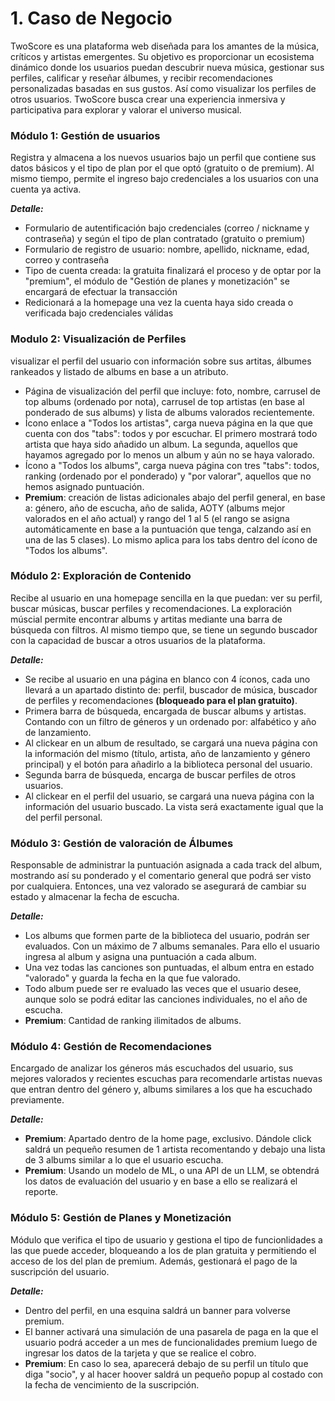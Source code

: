 # 1. Caso de Negocio

TwoScore es una plataforma web diseñada para los amantes de la música, críticos y artistas emergentes. Su objetivo es proporcionar un ecosistema dinámico donde los usuarios puedan descubrir nueva música, gestionar sus perfiles, calificar y reseñar álbumes, y recibir recomendaciones personalizadas basadas en sus gustos. Así como visualizar los perfiles de otros usuarios. TwoScore busca crear una experiencia inmersiva y participativa para explorar y valorar el universo musical.

### Módulo 1: Gestión de usuarios
Registra y almacena a los nuevos usuarios bajo un perfil que contiene sus datos básicos y el tipo de plan por el que optó (gratuito o de premium). Al mismo tiempo, permite el ingreso bajo credenciales a los usuarios con una cuenta ya activa.

***Detalle:***
- Formulario de autentificación bajo credenciales (correo / nickname y contraseña) y según el tipo de plan contratado (gratuito o premium)
- Formulario de registro de usuario: nombre, apellido, nickname, edad, correo y contraseña
- Tipo de cuenta creada: la gratuita finalizará el proceso y de optar por la "premium", el módulo de "Gestión de planes y monetización" se encargará de efectuar la transacción
- Redicionará a la homepage una vez la cuenta haya sido creada o verificada bajo credenciales válidas




### Modulo 2: Visualización de Perfiles

 visualizar el perfil del usuario con información sobre sus artitas, álbumes rankeados y listado de albums en base a un atributo.

- Página de visualización del perfil que incluye: foto, nombre, carrusel de top albums (ordenado por nota), carrusel de top artistas (en base al ponderado de sus albums) y lista de albums valorados recientemente.
- Ícono enlace a "Todos los artistas", carga nueva página en la que que cuenta con dos "tabs": todos y por escuchar. El primero mostrará todo artista que haya sido añadido un album. La segunda, aquellos que hayamos agregado por lo menos un album y aún no se haya valorado.
- Ícono a "Todos los albums", carga nueva página con tres "tabs": todos, ranking (ordenado por el ponderado) y "por valorar", aquellos que no hemos asignado puntuación.
- **Premium**: creación de listas adicionales abajo del perfil general, en base a: género, año de escucha, año de salida, AOTY (albums mejor valorados en el año actual) y rango del 1 al 5 (el rango se asigna automáticamente en base a la puntuación que tenga, calzando así en una de las 5 clases). Lo mismo aplica para los tabs dentro del ícono de "Todos los albums".


### Módulo 2: Exploración de Contenido
Recibe al usuario en una homepage sencilla en la que puedan: ver su perfil, buscar músicas, buscar perfiles y recomendaciones. La exploración múscial permite encontrar albums y artitas mediante una barra de búsqueda con filtros. Al mismo tiempo que, se tiene un segundo buscador con la capacidad de buscar a otros usuarios de la plataforma.

***Detalle:***
- Se recibe al usuario en una página en blanco con 4 íconos, cada uno llevará a un apartado distinto de: perfil, buscador de música, buscador de perfiles y recomendaciones **(bloqueado para el plan gratuito)**.
- Primera barra de búsqueda, encargada de buscar albums y artistas. Contando con un filtro de géneros y un ordenado por: alfabético y año de lanzamiento.
- Al clickear en un album de resultado, se cargará una nueva página con la información del mismo (título, artista, año de lanzamiento y género principal) y el botón para añadirlo a la biblioteca personal del usuario.
- Segunda barra de búsqueda, encarga de buscar perfiles de otros usuarios.
- Al clickear en el perfil del usuario, se cargará una nueva página con la información del usuario buscado. La vista será exactamente igual que la del perfil personal.

### Módulo 3: Gestión de valoración de Álbumes
Responsable de administrar la puntuación asignada a cada track del album, mostrando así su ponderado y el comentario general que podrá ser visto por cualquiera. Entonces, una vez valorado se asegurará de cambiar su estado y almacenar la fecha de escucha.

***Detalle:***

- Los albums que formen parte de la biblioteca del usuario, podrán ser evaluados. Con un máximo de 7 albums semanales. Para ello el usuario ingresa al album y asigna una puntuación a cada album.
- Una vez todas las canciones son puntuadas, el album entra en estado "valorado" y guarda la fecha en la que fue valorado.
- Todo album puede ser re evaluado las veces que el usuario desee, aunque solo se podrá editar las canciones individuales, no el año de escucha.
- **Premium**: Cantidad de ranking ilimitados de albums.

###  Módulo 4: Gestión de Recomendaciones
Encargado de analizar los géneros más escuchados del usuario, sus mejores valorados y recientes escuchas para recomendarle artistas nuevas que entran dentro del género y, albums similares a los que ha escuchado previamente.

***Detalle:***

- **Premium**: Apartado dentro de la home page, exclusivo. Dándole click saldrá un pequeño resumen de 1 artista recomentando y debajo una lista de 3 albums similar a lo que el usuario escucha.
- **Premium**: Usando un modelo de ML, o una API de un LLM, se obtendrá los datos de evaluación del usuario y en base a ello se realizará el reporte.


###  Módulo 5: Gestión de Planes y Monetización
Módulo que verifica el tipo de usuario y gestiona el tipo de funcionlidades a las que puede acceder, bloqueando a los de plan gratuita y permitiendo el acceso de los del plan de premium. Además, gestionará el pago de la suscripción del usuario.

***Detalle:***

- Dentro del perfil, en una esquina saldrá un banner para volverse premium. 
- El banner activará una simulación de una pasarela de paga en la que el usuario podrá acceder a un mes de funcionalidades premium luego de ingresar los datos de la tarjeta y que se realice el cobro.
- **Premium**: En caso lo sea, aparecerá debajo de su perfil un título que diga "socio", y al hacer hoover saldrá un pequeño popup al costado con la fecha de vencimiento de la suscripción.